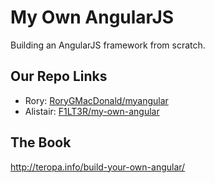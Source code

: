 # My Own AngularJS

Building an AngularJS framework from scratch.

## Our Repo Links

- Rory: [RoryGMacDonald/myangular](https://github.com/RoryGMacDonald/myangular)
- Alistair: [F1LT3R/my-own-angular](https://github.com/F1LT3R/my-own-angular)

## The Book

http://teropa.info/build-your-own-angular/
